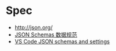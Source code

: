 # Spec

- http://json.org/
- [JSON Schemas 数据规范](https://json-schema.org/)
- [VS Code JSON schemas and settings](https://code.visualstudio.com/docs/languages/json#_json-schemas-and-settings)

